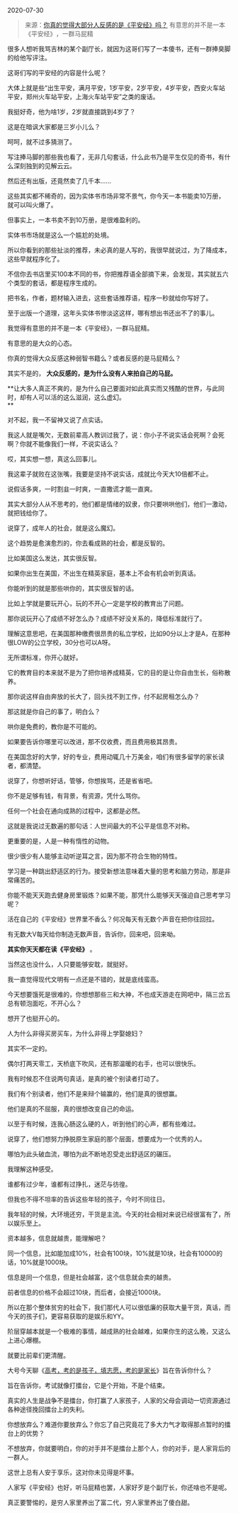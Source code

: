 2020-07-30

> 来源：[你真的觉得大部分人反感的是《平安经》吗？](http://mp.weixin.qq.com/s?__biz=MzU3NDc5Nzc0NQ==&mid=2247491048&idx=1&sn=3d43b7206c768f75780b38aa49a434e8&chksm=fd2dbf36ca5a3620ab4330f6e42723a1e9acf0d9c0c8acbde94a5d37d55ca2e8a7ca40fd3e0a&scene=27#wechat_redirect)
> 有意思的并不是一本《平安经》​，一群马屁精

很多人想听我骂吉林的某个副厅长，就因为这哥们写了一本傻书，还有一群捧臭脚的给他写评注。  

  

这哥们写的平安经的内容是什么呢？  

  

大体上就是些“出生平安，满月平安，1岁平安，2岁平安，4岁平安，西安火车站平安，郑州火车站平安，上海火车站平安”之类的废话。

  

我挺好奇，他为啥1岁，2岁就直接跳到4岁了？

  

这是在暗讽大家都是三岁小儿么？  

  

呵呵，就不过多猜测了。

  

写注捧马脚的那些我也看了，无非几句套话，什么此书乃是平生仅见的奇书，有什么深刻独到的见解云云。

  

然后还有出版，还竟然卖了几千本......

  

这些其实都不稀奇的，因为实体书市场非常不景气，你今天一本书能卖10万册，就可以叫火爆了。

  

但事实上，一本书卖不到10万册，是很难盈利的。

  

实体书市场就是这么一个尴尬的处境。

  

所以你看到的那些扯淡的推荐，未必真的是人写的，我很早就说过，为了降成本，这些早就程序化了。

  

不信你去书店里买100本不同的书，你把推荐语全部摘下来，会发现，其实就五六个类型的套话，都是程序生成的。

  

把书名，作者，题材输入进去，这些套话推荐语，程序一秒就给你写好了。  

  

至于出版一个道理，这年头实体书惨淡这这样，哪有想出书还出不了的事儿。

  

我觉得有意思的并不是一本《平安经》，一群马屁精。

  

有意思的是大众的心态。

  

你真的觉得大众反感这种弱智书籍么？或者反感的是马屁精么？  

  

其实不是的， **大众反感的，是为什么没有人来拍自己的马屁。**

  

 **让大多人真正不爽的，是为什么自己要面对如此真实而又残酷的世界，与此同时，却有人可以活的这么滋润，这么虚幻。  
**

  

对不起，我一不留神又说了点实话。

  

我这人就是嘴欠，无数前辈高人教训过我了，说：你小子不说实话会死啊？会死啊？你就不能像我们一样，不说实话么？

  

哎，其实想一想，真这么回事儿。  

  

我这辈子就败在这张嘴，我要是坚持不说实话，成就比今天大10倍都不止。

  

说假话多爽，一时割韭一时爽，一直撒谎才能一直爽。

  

其实大部分人从不思考的，他们都是情绪的奴隶，你只要哄哄他们，他们一激动，就把钱给你了。  

  

说穿了，成年人的社会，就是这么魔幻。

  

这个趋势是愈演愈烈的，你去看成熟的社会，都是反智的。  

  

比如美国这么发达，其实很反智。

  

如果你出生在美国，不出生在精英家庭，基本上不会有机会听到真话。

  

你能听到的就是那些哄你的，其实很反智的话。  

  

比如上学就是要玩开心，玩的不开心一定是学校的教育出了问题。

  

那你说玩开心了成绩不好怎么办？成绩不好没关系的，降低标准就行了。

  

理解这意思吧，在美国那种缴费很昂贵的私立学校，比如90分以上才是A，在那种很LOW的公立学校，30分也可以A呀。

  

无所谓标准，你开心就好。  

  

它的教育目的本来就不是为了把你培养成精英，它的目的是让你自由生长，俗称散养。  

  

那你说这样自由奔放的长大了，回头找不到工作，付不起房租怎么办？  

  

那这就是你自己的事了，明白么？  

  

哄你是免费的，教你是不可能的。  

  

如果要告诉你哪里可以改进，那不仅收费，而且费用极其昂贵。  

  

在美国念好的大学，好的专业，费用动辄几十万美金，咱们有很多留学的家长读者，都清楚。

  

说穿了，你想听好话，管够，你想挨骂，还是省省吧。  

  

你不是足够有钱，有背景，有资源，凭什么骂你。

  

任何一个社会在通向成熟的过程中，这都是必然。  

  

这就是我说过无数遍的那句话：人世间最大的不公平是信息不对称。  

  

更重要的是，人是一种有惰性的动物。

  

很少很少有人能够主动听逆耳之言，因为那不符合生物的特性。

  

学习是一种跳出舒适区的行为。接受新想法意味着大量的思考和脑力劳动，那是非常痛苦的。  

  

你能不能天天跑去健身房里锻炼？如果不能，那凭什么能够天天强迫自己思考学习呢？  

  

活在自己的《平安经》世界里不香么？何况每天有无数个声音在把你往回拉。  

  

有无数大V每天给你制造无数声音，告诉你，回来吧，回来呦。

  

 **其实你天天都在读《平安经》** 。

  

当然这也没什么，人只要能够安耽，就挺好。  

  

我一直觉得现代文明有一点还是不错的，就是底线蛮高。  

  

今天想要饿死是很难的，你想想那些三和大神，不也成天游走在网吧中，隔三岔五总有顿泡面吃，不开心么？  

  

想开了也挺开心的。

  

人为什么非得买房买车，为什么非得上学娶媳妇？

  

其实不一定的。

  

偶尔打两天零工，天桥底下吹风，还有那温暖的右手，也可以很快乐。  

  

我有时候忍不住说两句真话，是真的被个别读者打动了。  

  

我们有个别读者，他们不是来辩个输赢的，他们是真的很想赢。

  

他们是真的不屈服，真的很想改变自己的命运。

  

以至于有时候，连我心肠这么硬的人，听到他们的心声，都有些难过。  

  

说穿了，他们想努力挣脱原生家庭的那个层面，想要成为一个优秀的人。  

  

哪怕为此头破血流，哪怕为此不断地忍受走出舒适区的碾压。

  

我理解这种感受。

  

谁都有过少年，谁都有过挣扎，迷茫与彷徨。

  

但我也不得不坦率的告诉这些年轻的孩子，今时不同往日。  

  

我年轻的时候，大环境还穷，干货是主流。今天的社会相对来说已经很富有了，所以娱乐至上。

  

资本越多，信息就越贵，能理解吧？  

  

同一个信息，比如能加成10%，社会有100块，10%就是10块，社会有10000的话，10%就是1000块。

  

信息是同一个信息，但是社会越富，这个信息就会卖的越贵。  

  

前者信息的价格不会超过10块，而后者，会接近1000块。

  

所以在那个整体贫穷的社会下，我们那代人可以很低廉的获取大量干货，真话，而今天的孩子们，更容易获取的是娱乐和YY。

  

阶层穿越本就是一个极难的事情，越成熟的社会越难，如果你生的这么晚，又这么上进心爆棚。  

  

就要比前辈们更清醒。

  

大号今天聊《[高考，考的是孩子，填志愿，考的是家长](https://mp.weixin.qq.com/s?__biz=MzU0MjYwNDU2Mw==&mid=2247491223&idx=2&sn=9b0a8a5f2f094e58a43f3a03061d05e2&chksm=fb1972ebcc6efbfd826bf818a2121c78f7ea5dba89e4e23c6d877ae0765ff3bb848c06c16445&token=1036438548&lang=zh_CN&scene=21#wechat_redirect)》旨在告诉你什么？

  

旨在告诉你，考试就像打擂台，它是个开始，不是个结束。

  

真实的人生是战争不是擂台，你打赢了人家孩子，人家的父母会调动一切资源通过各种途径挽回擂台上的失利。

  

你想放弃么？难道你要放弃么？你忘了自己究竟花了多大力气才取得那点暂时的擂台上的优势？  

  

不想放弃，你就要明白，你的对手并不是擂台上那个人，你的对手，是人家背后的一群人。

  

这世上总有人安于享乐，这对你未见得是坏事。

  

人家写《平安经》也好，听马屁精也罢，人家好歹是个副厅长，你还啥也不是呢。  

  

真正要警惕的，是穷人家里养出了富二代，穷人家里养出了傻白甜。

